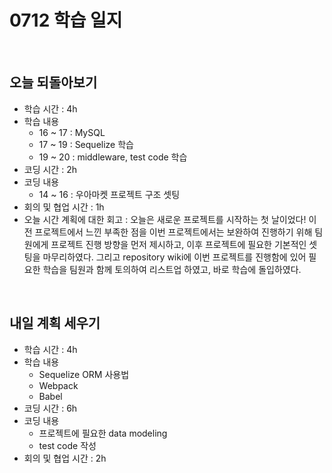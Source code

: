 # 0712 학습 일지

<br>

## 오늘 되돌아보기

- 학습 시간 : 4h
- 학습 내용
  - 16 ~ 17 : MySQL
  - 17 ~ 19 : Sequelize 학습
  - 19 ~ 20 : middleware, test code 학습
- 코딩 시간 : 2h
- 코딩 내용
  - 14 ~ 16 : 우아마켓 프로젝트 구조 셋팅
- 회의 및 협업 시간 : 1h
- 오늘 시간 계획에 대한 회고 : 오늘은 새로운 프로젝트를 시작하는 첫 날이었다! 이전 프로젝트에서 느낀 부족한 점을 이번 프로젝트에서는 보완하여 진행하기 위해 팀원에게 프로젝트 진행 방향을 먼저 제시하고, 이후 프로젝트에 필요한 기본적인 셋팅을 마무리하였다. 그리고 repository wiki에 이번 프로젝트를 진행함에 있어 필요한 학습을 팀원과 함께 토의하여 리스트업 하였고, 바로 학습에 돌입하였다.

<br>

## 내일 계획 세우기

- 학습 시간 : 4h
- 학습 내용
  - Sequelize ORM 사용법
  - Webpack
  - Babel
- 코딩 시간 : 6h
- 코딩 내용
  - 프로젝트에 필요한 data modeling
  - test code 작성
- 회의 및 협업 시간 : 2h